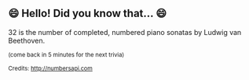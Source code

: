 ## :smile: Hello! Did you know that... :smile:
32 is the number of completed, numbered piano sonatas by Ludwig van Beethoven.

<sup>(come back in 5 minutes for the next trivia)</sup>


<sup>Credits: http://numbersapi.com</sup>
